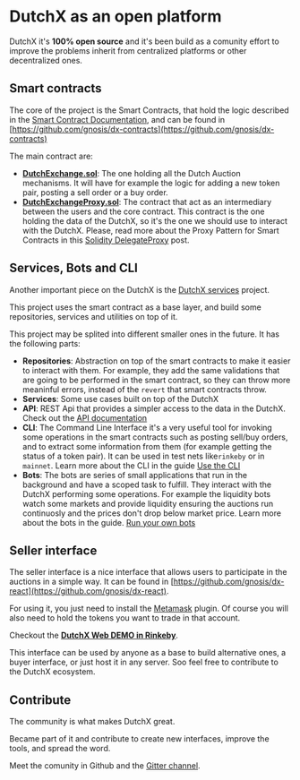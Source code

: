 # DutchX as an open platform
DutchX it's **100% open source** and it's been build as a comunity effort to improve
the problems inherit from centralized platforms or other decentralized ones.

## Smart contracts
The core of the project is the Smart Contracts, that hold the logic described in
the [Smart Contract Documentation](./smart-contract-documentation.html), and 
can be found in [https://github.com/gnosis/dx-contracts](https://github.com/gnosis/dx-contracts)

The main contract are:
* [**DutchExchange.sol**](https://github.com/gnosis/dx-contracts/blob/master/contracts/DutchExchange.sol): 
The one holding all the Dutch Auction mechanisms. It will have for example the
logic for adding a new token pair, posting a sell order or a buy order.
* [**DutchExchangeProxy.sol**](https://github.com/gnosis/dx-contracts/blob/master/contracts/DutchExchangeProxy.sol):
The contract that act as an intermediary between the users and the core contract.
This contract is the one holding the data of the DutchX, so it's the one we should
use to interact with the DutchX. Please, read more about the Proxy Pattern for 
Smart Contracts in this <a href="https://blog.gnosis.pm/solidity-delegateproxy-contracts-e09957d0f201" target="_blank">Solidity DelegateProxy</a> post.

## Services, Bots and CLI
Another important piece on the DutchX is the [DutchX services](https://github.com/gnosis/dx-services) project.

This project uses the smart contract as a base layer, and build some
 repositories, services and utilities on top of it.

This project may be splited into different smaller ones in the future.
It has the following parts:
* **Repositories**: Abstraction on top of the smart contracts to make it easier
to interact with them. For example, they add the same validations that are going
to be performed in the smart contract, so they can throw more meaninful errors,
instead of the `revert` that smart contracts throw.
* **Services**: Some use cases built on top of the DutchX
* **API**: REST Api that provides a simpler access to the data in the DutchX.
Check out the [API documentation](./api.html)
* **CLI**: The Command Line Interface it's a very useful tool for invoking some
operations in the smart contracts such as posting sell/buy orders, and to 
extract some information from them (for example getting the status of a token 
pair).
It can be used in test nets like`rinkeby` or in `mainnet`.
Learn more about the CLI in the guide [Use the CLI](./use-the-cli.html)
* **Bots**: The bots are series of small applications that run in the background 
and have a scoped task to fulfill. They interact with the DutchX performing some
operations. For example the liquidity bots watch some markets and provide 
liquidity ensuring the auctions run continuosly and the prices don't drop below
market price. Learn more about the bots in the guide.
[Run your own bots](./run-your-own-bots.html)

## Seller interface
The seller interface is a nice interface that allows users to participate in the
auctions in a simple way. It can be found in [https://github.com/gnosis/dx-react](https://github.com/gnosis/dx-react).

For using it, you just need to install the [Metamask](https://metamask.io/) 
plugin. Of course you will also need to hold the tokens you want to trade in 
that account.

Checkout the [**DutchX Web DEMO in Rinkeby**](https://dutchx-rinkeby.d.exchange/).

This interface can be used by anyone as a base to build alternative ones, a 
buyer interface, or just host it in any server. Soo feel free to contribute to 
the DutchX ecosystem.

## Contribute
The community is what makes DutchX great. 

Became part of it and contribute to create new interfaces, improve the tools, 
and spread the word.

Meet the comunity in Github and the [Gitter channel](https://gitter.im/gnosis/DutchX).